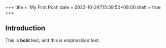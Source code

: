 +++
title = 'My First Post'
date = 2023-10-24T15:39:50+08:00
draft = true
+++
## Introduction

This is **bold** text, and this is *emphasized* text.
